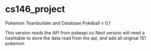 # cs146_project
Pokemon Teambuilder and Database
Pokéball v 0.1

This version reads the API from pokeapi.co
Next version will need a hashtable to store the data read from the api,
and add all original 151 pokemon
